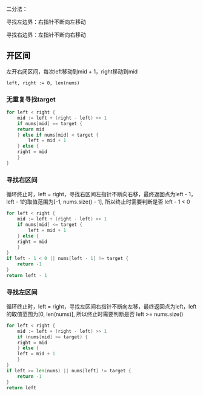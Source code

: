 二分法：

寻找左边界：右指针不断向左移动

寻找右边界：左指针不断向右移动

## 开区间

左开右闭区间，每次left移动到mid + 1，right移动到mid

`left, right := 0, len(nums)`

### 无重复寻找target

```go
for left < right {
    mid := left + (right - left) >> 1
    if nums[mid] == target {
  	return mid
    } else if nums[mid] < target {
        left = mid + 1
    } else {
  	right = mid
    }
}
```

### 寻找右区间

循环终止时，left = right，寻找右区间左指针不断向右移，最终返回点为left - 1，left - 1的取值范围为[-1, nums.size() - 1], 所以终止时需要判断是否 left - 1  < 0

```go
for left < right {
    mid := left + (right - left) >> 1
    if nums[mid] <= target {
        left = mid + 1
    } else {
  	right = mid
    }
}
if left - 1 < 0 || nums[left - 1] != target {
    return -1
}
return left - 1
```

### 寻找左区间

循环终止时，left = right，寻找左区间右指针不断向左移，最终返回点为left，left的取值范围为[0, len(nums)], 所以终止时需要判断是否 left >= nums.size()

```go
for left < right {
    mid := left + (right - left) >> 1
    if (nums[mid] >= target) {
  	right = mid
    } else {
  	left = mid + 1
    }
}
if left >= len(nums) || nums[left] != target {
    return -1
}
return left
```
